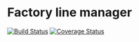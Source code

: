 # Factory line manager

[![Build Status](https://travis-ci.com/akropivko/mavenci.svg?branch=master)](https://travis-ci.com/akropivko/mavenci) 
[![Coverage Status](https://coveralls.io/repos/akropivko/mavenci/badge.png?branch=master)](https://coveralls.io/github/akropivko/mavenci?branch=master)